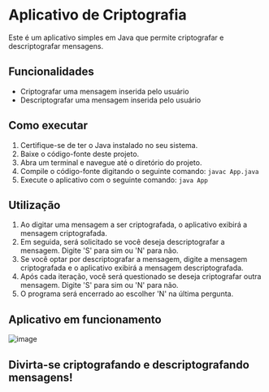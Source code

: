# Aplicativo de Criptografia

Este é um aplicativo simples em Java que permite criptografar e descriptografar mensagens.

## Funcionalidades

- Criptografar uma mensagem inserida pelo usuário
- Descriptografar uma mensagem inserida pelo usuário

## Como executar

1. Certifique-se de ter o Java instalado no seu sistema.
2. Baixe o código-fonte deste projeto.
3. Abra um terminal e navegue até o diretório do projeto.
4. Compile o código-fonte digitando o seguinte comando: `javac App.java`
5. Execute o aplicativo com o seguinte comando: `java App`

## Utilização

1. Ao digitar uma mensagem a ser criptografada, o aplicativo exibirá a mensagem criptografada.
2. Em seguida, será solicitado se você deseja descriptografar a mensagem. Digite 'S' para sim ou 'N' para não.
3. Se você optar por descriptografar a mensagem, digite a mensagem criptografada e o aplicativo exibirá a mensagem descriptografada.
4. Após cada iteração, você será questionado se deseja criptografar outra mensagem. Digite 'S' para sim ou 'N' para não.
5. O programa será encerrado ao escolher 'N' na última pergunta.

## Aplicativo em funcionamento
![image](https://github.com/belizario87/app-criptografia-java/assets/43473532/323328ad-b1b6-4070-b326-f5c2e30958f4)


## Divirta-se criptografando e descriptografando mensagens!




